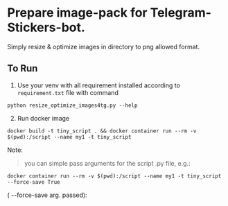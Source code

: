# Prepare image-pack for Telegram-Stickers-bot.

Simply resize & optimize images in directory to png allowed format.

## To Run
1. Use your venv with all requirement installed according to `requirement.txt` file with command
```
python resize_optimize_images4tg.py --help
```

2. Run docker image
```
docker build -t tiny_script . && docker container run --rm -v $(pwd):/script --name my1 -t tiny_script
```
Note:
> you can simple pass arguments for the script .py file, e.g.:
```
docker container run --rm -v $(pwd):/script --name my1 -t tiny_script --force-save True
```
( --force-save arg. passed):
